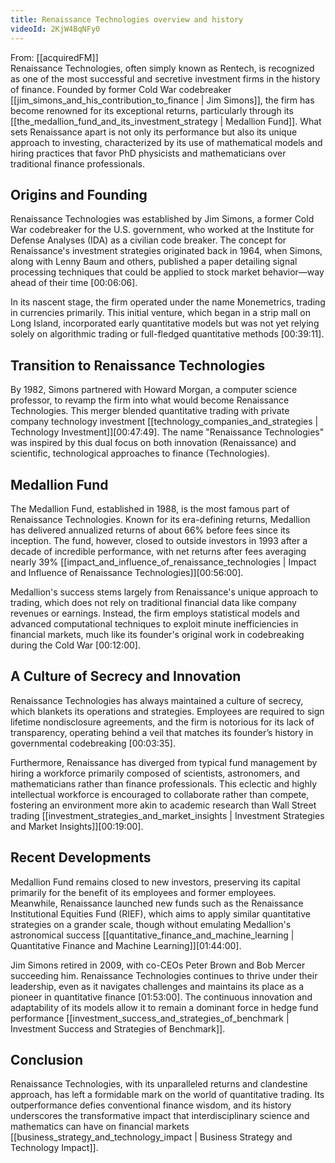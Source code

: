 ```yaml
---
title: Renaissance Technologies overview and history
videoId: 2KjW4BqNFy0
---
```


From: [[acquiredFM]] <br/> 
Renaissance Technologies, often simply known as Rentech, is recognized as one of the most successful and secretive investment firms in the history of finance. Founded by former Cold War codebreaker [[jim_simons_and_his_contribution_to_finance | Jim Simons]], the firm has become renowned for its exceptional returns, particularly through its [[the_medallion_fund_and_its_investment_strategy | Medallion Fund]]. What sets Renaissance apart is not only its performance but also its unique approach to investing, characterized by its use of mathematical models and hiring practices that favor PhD physicists and mathematicians over traditional finance professionals.

## Origins and Founding

Renaissance Technologies was established by Jim Simons, a former Cold War codebreaker for the U.S. government, who worked at the Institute for Defense Analyses (IDA) as a civilian code breaker. The concept for Renaissance's investment strategies originated back in 1964, when Simons, along with Lenny Baum and others, published a paper detailing signal processing techniques that could be applied to stock market behavior—way ahead of their time <a class="yt-timestamp" data-t="00:06:06">[00:06:06]</a>.

In its nascent stage, the firm operated under the name Monemetrics, trading in currencies primarily. This initial venture, which began in a strip mall on Long Island, incorporated early quantitative models but was not yet relying solely on algorithmic trading or full-fledged quantitative methods <a class="yt-timestamp" data-t="00:39:11">[00:39:11]</a>.

## Transition to Renaissance Technologies

By 1982, Simons partnered with Howard Morgan, a computer science professor, to revamp the firm into what would become Renaissance Technologies. This merger blended quantitative trading with private company technology investment [[technology_companies_and_strategies | Technology Investment]]<a class="yt-timestamp" data-t="00:47:49">[00:47:49]</a>. The name "Renaissance Technologies" was inspired by this dual focus on both innovation (Renaissance) and scientific, technological approaches to finance (Technologies).

## Medallion Fund

The Medallion Fund, established in 1988, is the most famous part of Renaissance Technologies. Known for its era-defining returns, Medallion has delivered annualized returns of about 66% before fees since its inception. The fund, however, closed to outside investors in 1993 after a decade of incredible performance, with net returns after fees averaging nearly 39% [[impact_and_influence_of_renaissance_technologies | Impact and Influence of Renaissance Technologies]]<a class="yt-timestamp" data-t="00:56:00">[00:56:00]</a>.

Medallion's success stems largely from Renaissance's unique approach to trading, which does not rely on traditional financial data like company revenues or earnings. Instead, the firm employs statistical models and advanced computational techniques to exploit minute inefficiencies in financial markets, much like its founder's original work in codebreaking during the Cold War <a class="yt-timestamp" data-t="00:12:00">[00:12:00]</a>.

## A Culture of Secrecy and Innovation

Renaissance Technologies has always maintained a culture of secrecy, which blankets its operations and strategies. Employees are required to sign lifetime nondisclosure agreements, and the firm is notorious for its lack of transparency, operating behind a veil that matches its founder’s history in governmental codebreaking <a class="yt-timestamp" data-t="00:03:35">[00:03:35]</a>.

Furthermore, Renaissance has diverged from typical fund management by hiring a workforce primarily composed of scientists, astronomers, and mathematicians rather than finance professionals. This eclectic and highly intellectual workforce is encouraged to collaborate rather than compete, fostering an environment more akin to academic research than Wall Street trading [[investment_strategies_and_market_insights | Investment Strategies and Market Insights]]<a class="yt-timestamp" data-t="00:19:00">[00:19:00]</a>.

## Recent Developments

Medallion Fund remains closed to new investors, preserving its capital primarily for the benefit of its employees and former employees. Meanwhile, Renaissance launched new funds such as the Renaissance Institutional Equities Fund (RIEF), which aims to apply similar quantitative strategies on a grander scale, though without emulating Medallion's astronomical success [[quantitative_finance_and_machine_learning | Quantitative Finance and Machine Learning]]<a class="yt-timestamp" data-t="01:44:00">[01:44:00]</a>.

Jim Simons retired in 2009, with co-CEOs Peter Brown and Bob Mercer succeeding him. Renaissance Technologies continues to thrive under their leadership, even as it navigates challenges and maintains its place as a pioneer in quantitative finance <a class="yt-timestamp" data-t="01:53:00">[01:53:00]</a>. The continuous innovation and adaptability of its models allow it to remain a dominant force in hedge fund performance [[investment_success_and_strategies_of_benchmark | Investment Success and Strategies of Benchmark]].

## Conclusion

Renaissance Technologies, with its unparalleled returns and clandestine approach, has left a formidable mark on the world of quantitative trading. Its outperformance defies conventional finance wisdom, and its history underscores the transformative impact that interdisciplinary science and mathematics can have on financial markets [[business_strategy_and_technology_impact | Business Strategy and Technology Impact]].